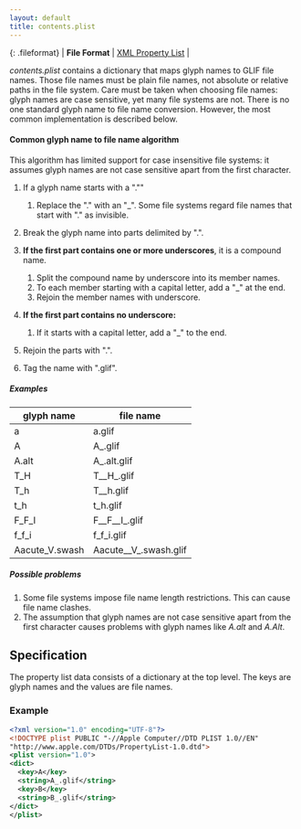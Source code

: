 ```yaml
---
layout: default
title: contents.plist
---
```


{: .fileformat}
| **File Format** | [XML Property List](http://www.apple.com/DTDs/PropertyList-1.0.dtd) |

*contents.plist* contains a dictionary that maps glyph names to GLIF file names. Those file names must be plain file names, not absolute or relative paths in the file system. Care must be taken when choosing file names: glyph names are case sensitive, yet many file systems are not. There is no one standard glyph name to file name conversion. However, the most common implementation is described below.

#### Common glyph name to file name algorithm

This algorithm has limited support for case insensitive file systems: it assumes glyph names are not case sensitive apart from the first character.

1.  If a glyph name starts with a ".""
    1.  Replace the "." with an "\_". Some file systems regard file names that start with "." as invisible.

2.  Break the glyph name into parts delimited by ".".
3.  **If the first part contains one or more underscores**, it is a compound name.
    1.  Split the compound name by underscore into its member names.
    2.  To each member starting with a capital letter, add a "\_" at the end.
    3.  Rejoin the member names with underscore.

4.  **If the first part contains no underscore:**
    1.  If it starts with a capital letter, add a "\_" to the end.

5.  Rejoin the parts with ".".
6.  Tag the name with ".glif".

##### Examples


| glyph name | file name |
| --|--|
| a | a.glif |
| A | A_.glif |
| A.alt | A_.alt.glif |
| T_H | T__H_.glif |
| T_h | T__h.glif |
| t_h | t_h.glif |
| F_F_I | F__F__I_.glif |
| f_f_i | f_f_i.glif |
| Aacute_V.swash | Aacute__V_.swash.glif |

##### Possible problems

1.  Some file systems impose file name length restrictions. This can cause file name clashes.
2.  The assumption that glyph names are not case sensitive apart from the first character causes problems with glyph names like *A.alt* and *A.Alt*.

Specification
-------------

The property list data consists of a dictionary at the top level. The keys are glyph names and the values are file names.

### Example

```xml
<?xml version="1.0" encoding="UTF-8"?>
<!DOCTYPE plist PUBLIC "-//Apple Computer//DTD PLIST 1.0//EN"
"http://www.apple.com/DTDs/PropertyList-1.0.dtd">
<plist version="1.0">
<dict>
  <key>A</key>
  <string>A_.glif</string>
  <key>B</key>
  <string>B_.glif</string>
</dict>
</plist>
```

  [Glyph Interchange Format]: ../glif.plist
